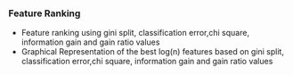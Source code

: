 ### Feature Ranking
* Feature ranking using gini split, classification error,chi square, information gain and gain ratio values
* Graphical Representation of the best log(n) features based on gini split, classification error,chi square, information gain and gain ratio values
